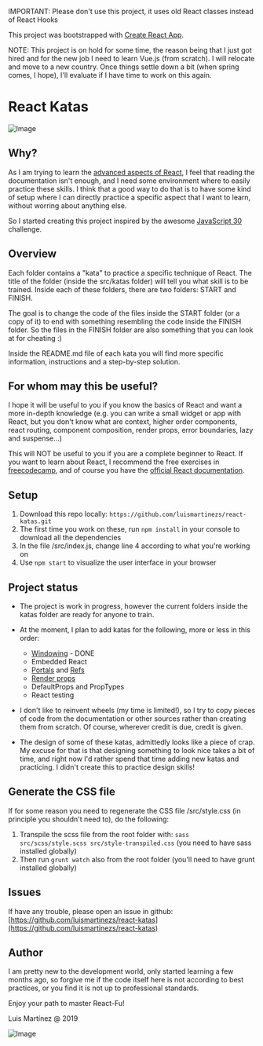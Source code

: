 IMPORTANT: Please don't use this project, it uses old React classes instead of React Hooks

This project was bootstrapped with [Create React App](https://github.com/facebook/create-react-app).

NOTE: This project is on hold for some time, the reason being that I just got hired and for the new job I need to learn Vue.js (from scratch). I will relocate and move to a new country. Once things settle down a bit (when spring comes, I hope), I'll evaluate if I have time to work on this again.

# React Katas

![Image](./src/images/bruce_lee_kicking_ass.jpg)

## Why?

As I am trying to learn the [advanced aspects of React](https://reactjs.org/docs/accessibility.html), I feel that reading the documentation isn't enough, and I need some environment where to easily practice these skills. I think that a good way to do that is to have some kind of setup where I can directly practice a specific aspect that I want to learn, without worring about anything else.

So I started creating this project inspired by the awesome [JavaScript 30](https://javascript30.com/) challenge.

## Overview

Each folder contains a "kata" to practice a specific technique of React. The title of the folder (inside the src/katas folder) will tell you what skill is to be trained. Inside each of these folders, there are two folders: START and FINISH.

The goal is to change the code of the files inside the START folder (or a copy of it) to end with something resembling the code inside the FINISH folder. So the files in the FINISH folder are also something that you can look at for cheating :)

Inside the README.md file of each kata you will find more specific information, instructions and a step-by-step solution.

## For whom may this be useful?

I hope it will be useful to you if you know the basics of React and want a more in-depth knowledge (e.g. you can write a small widget or app with React, but you don't know what are context, higher order components, react routing, component composition, render props, error boundaries, lazy and suspense...)

This will NOT be useful to you if you are a complete beginner to React. If you want to learn about React, I recommend the free exercises in [freecodecamp](https://www.freecodecamp.org/), and of course you have the [official React documentation](https://reactjs.org/docs/hello-world.html).

## Setup

1. Download this repo locally: `https://github.com/luismartinezs/react-katas.git`
2. The first time you work on these, run `npm install` in your console to download all the dependencies
3. In the file /src/index.js, change line 4 according to what you're working on
4. Use `npm start` to visualize the user interface in your browser

## Project status

- The project is work in progress, however the current folders inside the katas folder are ready for anyone to train.

- At the moment, I plan to add katas for the following, more or less in this order:
  - [Windowing](https://reactjs.org/docs/optimizing-performance.html#virtualize-long-lists) - DONE
  - Embedded React
  - [Portals](https://reactjs.org/docs/portals.html) and [Refs](https://reactjs.org/docs/glossary.html#refs)
  - [Render props](https://reactjs.org/docs/render-props.html)
  - DefaultProps and PropTypes
  - React testing

- I don't like to reinvent wheels (my time is limited!), so I try to copy pieces of code from the documentation or other sources rather than creating them from scratch. Of course, wherever credit is due, credit is given.

- The design of some of these katas, admittedly looks like a piece of crap. My excuse for that is that designing something to look nice takes a bit of time, and right now I'd rather spend that time adding new katas and practicing. I didn't create this to practice design skills!

## Generate the CSS file

If for some reason you need to regenerate the CSS file /src/style.css (in principle you shouldn't need to), do the following:

1. Transpile the scss file from the root folder with: `sass src/scss/style.scss src/style-transpiled.css` (you need to have sass installed globally)
2. Then run `grunt watch` also from the root folder (you'll need to have grunt installed globally)

## Issues

If have any trouble, please open an issue in github: [https://github.com/luismartinezs/react-katas](https://github.com/luismartinezs/react-katas)

## Author

I am pretty new to the development world, only started learning a few months ago, so forgive me if the code itself here is not according to best practices, or you find it is not up to professional standards.

Enjoy your path to master React-Fu!

Luis Martínez @ 2019

![Image](./src/images/bruce_lee_vs_chuck_norris.jpg)
